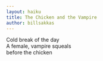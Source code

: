 ```yaml
---
layout: haiku
title: The Chicken and the Vampire
author: billsakkas
---
```

Cold break of the day<br>
A female, vampire squeals<br>
before the chicken<br>
